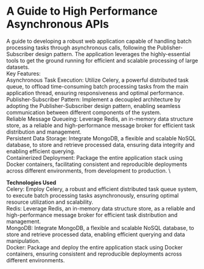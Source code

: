 # A Guide to High Performance Asynchronous APIs

A guide to developing a robust web application capable of handling batch processing tasks through asynchronous calls, following the Publisher-Subscriber design pattern. The application leverages the highly-essential tools to get the ground running for efficient and scalable processing of large datasets. \
Key Features: \
Asynchronous Task Execution: Utilize Celery, a powerful distributed task queue, to offload time-consuming batch processing tasks from the main application thread, ensuring responsiveness and optimal performance. \
Publisher-Subscriber Pattern: Implement a decoupled architecture by adopting the Publisher-Subscriber design pattern, enabling seamless communication between different components of the system. \
Reliable Message Queueing: Leverage Redis, an in-memory data structure store, as a reliable and high-performance message broker for efficient task distribution and management. \
Persistent Data Storage: Integrate MongoDB, a flexible and scalable NoSQL database, to store and retrieve processed data, ensuring data integrity and enabling efficient querying. \
Containerized Deployment: Package the entire application stack using Docker containers, facilitating consistent and reproducible deployments across different environments, from development to production. \


**Technologies Used** \
Celery: Employ Celery, a robust and efficient distributed task queue system, to execute batch processing tasks asynchronously, ensuring optimal resource utilization and scalability. \
Redis: Leverage Redis, an in-memory data structure store, as a reliable and high-performance message broker for efficient task distribution and management. \
MongoDB: Integrate MongoDB, a flexible and scalable NoSQL database, to store and retrieve processed data, enabling efficient querying and data manipulation. \
Docker: Package and deploy the entire application stack using Docker containers, ensuring consistent and reproducible deployments across different environments.

